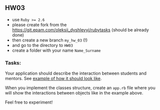## HW03

- use `Ruby >= 2.6`
- please create fork from the https://git.epam.com/oleksii_dyshlevyi/rubytasks (should be
  already done)
- then create a new branch `my_hw_03` (!)
- and go to the directory to `HW03`
- create a folder with your name `Name_Surname`

### Tasks:

Your application should describe the interaction between students and mentors.
See [example of how it should look like](example.rb).

When you implement the classes structure, create an `app.rb` file where you will show the interactions between objects like in the example above.

Feel free to experiment!


